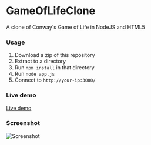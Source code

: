 # GameOfLifeClone
A clone of Conway's Game of Life in NodeJS and HTML5

### Usage
1. Download a zip of this repository
2. Extract to a directory
3. Run `npm install` in that directory
4. Run `node app.js`
5. Connect to `http://your-ip:3000/`

### Live demo
[Live demo](http://laxatus.com:3000/ "Live demo")

### Screenshot
![Screenshot](http://i.imgur.com/YI4uOEy.png)
